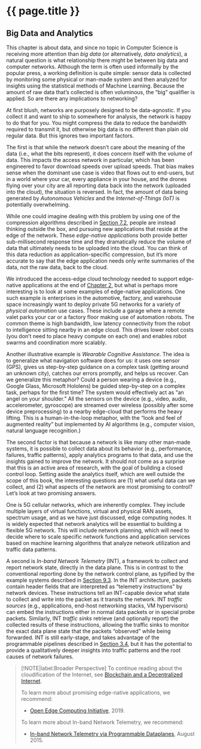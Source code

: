 # {{ page.title }}

## Big Data and Analytics

This chapter is about data, and since no topic in Computer Science is
receiving more attention than *big data* (or alternatively, *data
analytics*), a natural question is what relationship there might be
between big data and computer networks. Although the term is often
used informally by the popular press, a working definition is quite
simple: sensor data is collected by monitoring some physical or
man-made system and then analyzed for insights using the statistical
methods of Machine Learning. Because the amount of raw data that’s
collected is often voluminous, the “big” qualifier is applied. So are
there any implications to networking?

At first blush, networks are purposely designed to be data-agnostic.
If you collect it and want to ship to somewhere for analysis, the
network is happy to do that for you. You might compress the data to
reduce the bandwidth required to transmit it, but otherwise big data
is no different than plain old regular data. But this ignores two
important factors.

The first is that while the network doesn’t care about the meaning of
the data (i.e., what the bits represent), it does concern itself with
the volume of data. This impacts the access network in particular,
which has been engineered to favor download speeds over upload
speeds. That bias makes sense when the dominant use case is video that
flows out to end-users, but in a world where your car, every appliance
in your house, and the drones flying over your city are all reporting
data back into the network (uploaded into the cloud), the situation is
reversed. In fact, the amount of data being generated by *Autonomous
Vehicles* and the *Internet-of-Things (IoT)* is potentially
overwhelming.

While one could imagine dealing with this problem by using one of the
compression algorithms described in [Section 7.2](multimedia.md),
people are instead thinking outside the box, and pursuing new
applications that reside at the edge of the network. These
*edge-native applications* both provide better sub-millisecond
response time and they dramatically reduce the volume of data that
ultimately needs to be uploaded into the cloud. You can think of this
data reduction as application-specific compression, but it’s more
accurate to say that the edge application needs only write summaries
of the data, not the raw data, back to the cloud.

We introduced the access-edge cloud technology needed to support
edge-native applications at the end of [Chapter 2](../direct/trend.md),
but what is perhaps more interesting is to look at some examples of
edge-native applications. One such example is enterprises in the
automotive, factory, and warehouse space increasingly want to deploy
private 5G networks for a variety of *physical automation* use cases.
These include a garage where a remote valet parks your car or a factory
floor making use of automation robots. The common theme is high
bandwidth, low latency connectivity from the robot to intelligence
sitting nearby in an edge cloud. This drives lower robot costs (you
don’t need to place heavy compute on each one) and enables robot
swarms and coordination more scalably.

Another illustrative example is *Wearable Cognitive Assistance*. The
idea is to generalize what navigation software does for us: it uses
one sensor (GPS), gives us step-by-step guidance on a complex task
(getting around an unknown city), catches our errors promptly, and
helps us recover. Can we generalize this metaphor? Could a person
wearing a device (e.g., Google Glass, Microsoft Hololens) be guided
step-by-step on a complex task, perhaps for the first time?  The
system would effectively act as “an angel on your shoulder.” All the
sensors on the device (e.g., video, audio, accelerometer,  gyroscope)
are streamed over wireless (possibly after some device preprocessing)
to a nearby edge-cloud that performs the heavy lifting.  This is a
human-in-the-loop metaphor, with the “look and feel of augmented
reality” but implemented by AI algorithms (e.g., computer vision,
natural language recognition.)

The second factor is that because a network is like many other
man-made systems, it is possible to collect data about its behavior
(e.g., performance, failures, traffic patterns), apply analytics
programs to that data, and use the insights gained to improve the
network. It should not come as a surprise that this is an active area
of research, with the goal of building a closed control loop. Setting
aside the analytics itself, which are well outside the scope of this
book, the interesting questions are (1) what useful data can we
collect, and (2) what aspects of the network are most promising to
control? Let’s look at two promising answers.

One is 5G cellular networks, which are inherently complex. They
include multiple layers of virtual functions, virtual and physical RAN
assets, spectrum usage, and as we have just discussed, edge computing
nodes. It is widely expected that network analytics will be essential
to building a flexible 5G network. This will include network planning,
which will need to  decide where to scale specific network functions
and application services based on machine learning algorithms that
analyze network utilization and traffic data patterns.

A second is *In-band Network Telemetry* (INT), a framework to collect
and report network state, directly in the data plane. This is in
contrast to the conventional reporting done by the network control
plane, as typified by the example systems described in
[Section 9.3](../applications/infrastructure.md). In the INT
architecture, packets contain header fields that are interpreted as
“telemetry instructions” by network devices. These instructions tell
an INT-capable device what state to collect and write into the packet
as it transits the network. INT *traffic sources* (e.g., applications,
end-host networking stacks, VM hypervisors) can embed the instructions
either in normal data packets or in special probe packets. Similarly,
INT *traffic sinks* retrieve (and optionally report) the collected
results of these instructions, allowing the traffic sinks to monitor
the exact data plane state that the packets “observed” while being
forwarded. INT is still early-stage, and takes advantage of the
programmable pipelines described in
[Section 3.4](../internetworking/impl.md), but it has the potential to
provide a qualitatively deeper insights into traffic patterns and the
root causes of network failures.

> [!NOTE|label:Broader Perspective]
> To continue reading about the cloudification of the Internet, see
> [Blockchain and a Decentralized Internet](../security/trend.md).
>
> To learn more about promising edge-native applications, we 
> recommend:
> * [Open Edge Computing Initiative](http://openedgecomputing.org), 2019.
>
> To learn more about In-band Network Telemetry, we recommend:
> * [In-band Network Telemetry via Programmable Dataplanes](https://pdfs.semanticscholar.org/a3f1/9dc8520e2f42673be7cbd8d80cd96e3ec0c1.pdf), August 2015.

